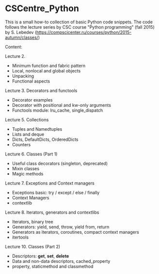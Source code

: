 # CSCentre_Python
This is a small how-to collection of basic Python code snippets. The code follows the lecture series by CSC course "Python programming" (fall 2015) by S. Lebedev (https://compscicenter.ru/courses/python/2015-autumn/classes/)

Content:

Lecture 2. 
- Minimum function and fabric pattern
- Local, nonlocal and global objects
- Unpacking
- Functional aspects

Lecture 3. Decorators and functools
- Decorator examples
- Decorator with positional and kw-only arguments
- Functools module: lru_cache, single_dispatch

Lecture 5. Collections
- Tuples and Namedtuples
- Lists and deque
- Dicts, DefaultDicts, OrderedDicts
- Counters

Lecture 6. Classes (Part 1)
- Useful class decorators (singleton, deprecated)
- Mixin classes
- Magic methods

 Lecture 7. Exceptions and Context managers
 - Exceptions basic: try / except / else / finally
 - Context Managers
 - contextlib

 Lecture 8. Iterators, generators and contextlibs
 - Iterators, binary tree
 - Generators: yield, send, throw, yield from, return
 - Generators as iterators, coroutines, compact context managers
 - itertools

 Lecture 10. Classes (Part 2)
 - Descriptors: __get__, __set__, __delete__
 - Data and non-data descriptors, cached_property
 - property, staticmethod and classmethod